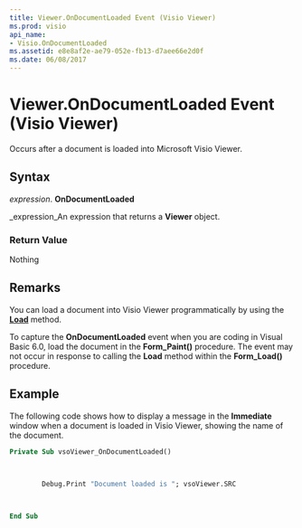 ```yaml
---
title: Viewer.OnDocumentLoaded Event (Visio Viewer)
ms.prod: visio
api_name:
- Visio.OnDocumentLoaded
ms.assetid: e8e8af2e-ae79-052e-fb13-d7aee66e2d0f
ms.date: 06/08/2017
---
```



# Viewer.OnDocumentLoaded Event (Visio Viewer)

Occurs after a document is loaded into Microsoft Visio Viewer.


## Syntax

 _expression_. **OnDocumentLoaded**

 _expression_An expression that returns a  **Viewer** object.


### Return Value

Nothing


## Remarks

You can load a document into Visio Viewer programmatically by using the  **[Load](Visio.Load.md)** method.

To capture the  **OnDocumentLoaded** event when you are coding in Visual Basic 6.0, load the document in the **Form_Paint()** procedure. The event may not occur in response to calling the **Load** method within the **Form_Load()** procedure.


## Example

The following code shows how to display a message in the  **Immediate** window when a document is loaded in Visio Viewer, showing the name of the document.


```vb
Private Sub vsoViewer_OnDocumentLoaded()



        Debug.Print "Document loaded is "; vsoViewer.SRC

        

End Sub
```


